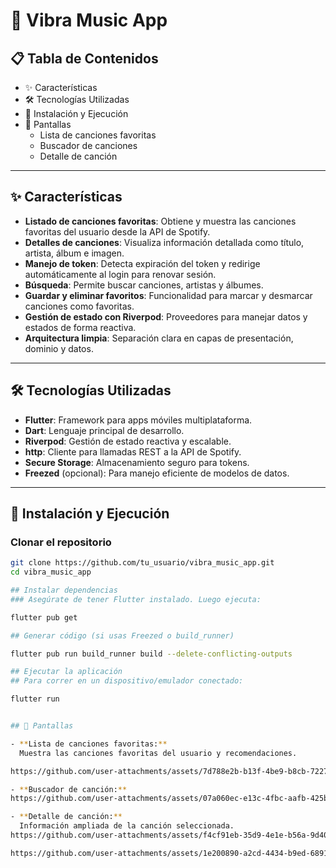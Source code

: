 # 🎵 Vibra Music App

## 📋 Tabla de Contenidos
- ✨ Características
- 🛠️ Tecnologías Utilizadas
- 🚀 Instalación y Ejecución
- 📸 Pantallas
  - Lista de canciones favoritas
  - Buscador de canciones
  - Detalle de canción

---

## ✨ Características
- **Listado de canciones favoritas**: Obtiene y muestra las canciones favoritas del usuario desde la API de Spotify.
- **Detalles de canciones**: Visualiza información detallada como título, artista, álbum e imagen.
- **Manejo de token**: Detecta expiración del token y redirige automáticamente al login para renovar sesión.
- **Búsqueda**: Permite buscar canciones, artistas y álbumes.
- **Guardar y eliminar favoritos**: Funcionalidad para marcar y desmarcar canciones como favoritas.
- **Gestión de estado con Riverpod**: Proveedores para manejar datos y estados de forma reactiva.
- **Arquitectura limpia**: Separación clara en capas de presentación, dominio y datos.

---

## 🛠️ Tecnologías Utilizadas
- **Flutter**: Framework para apps móviles multiplataforma.
- **Dart**: Lenguaje principal de desarrollo.
- **Riverpod**: Gestión de estado reactiva y escalable.
- **http**: Cliente para llamadas REST a la API de Spotify.
- **Secure Storage**: Almacenamiento seguro para tokens.
- **Freezed** (opcional): Para manejo eficiente de modelos de datos.

---

## 🚀 Instalación y Ejecución

### Clonar el repositorio

```bash
git clone https://github.com/tu_usuario/vibra_music_app.git
cd vibra_music_app

## Instalar dependencias
### Asegúrate de tener Flutter instalado. Luego ejecuta:

flutter pub get

## Generar código (si usas Freezed o build_runner)

flutter pub run build_runner build --delete-conflicting-outputs

## Ejecutar la aplicación
## Para correr en un dispositivo/emulador conectado:

flutter run


## 📸 Pantallas

- **Lista de canciones favoritas:**  
  Muestra las canciones favoritas del usuario y recomendaciones.

https://github.com/user-attachments/assets/7d788e2b-b13f-4be9-b8cb-722741f0e800

- **Buscador de canción:**  
https://github.com/user-attachments/assets/07a060ec-e13c-4fbc-aafb-425b924b01de

- **Detalle de canción:**  
  Información ampliada de la canción seleccionada.
https://github.com/user-attachments/assets/f4cf91eb-35d9-4e1e-b56a-9d409f79bebd

https://github.com/user-attachments/assets/1e200890-a2cd-4434-b9ed-689181ec8aa4




